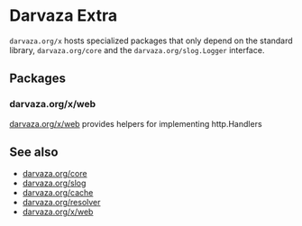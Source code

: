 # Darvaza Extra

`darvaza.org/x` hosts specialized packages that only depend
on the standard library, `darvaza.org/core` and the
`darvaza.org/slog.Logger` interface.

## Packages

### darvaza.org/x/web

[darvaza.org/x/web](https://daravaza.org/x/web) provides helpers
for implementing http.Handlers

## See also

* [darvaza.org/core](https://darvaza.org/core)
* [darvaza.org/slog](https://darvaza.org/slog)
* [darvaza.org/cache](https://darvaza.org/cache)
* [darvaza.org/resolver](https://darvaza.org/resolver)
* [darvaza.org/x/web](https://darvaza.org/x/web)
